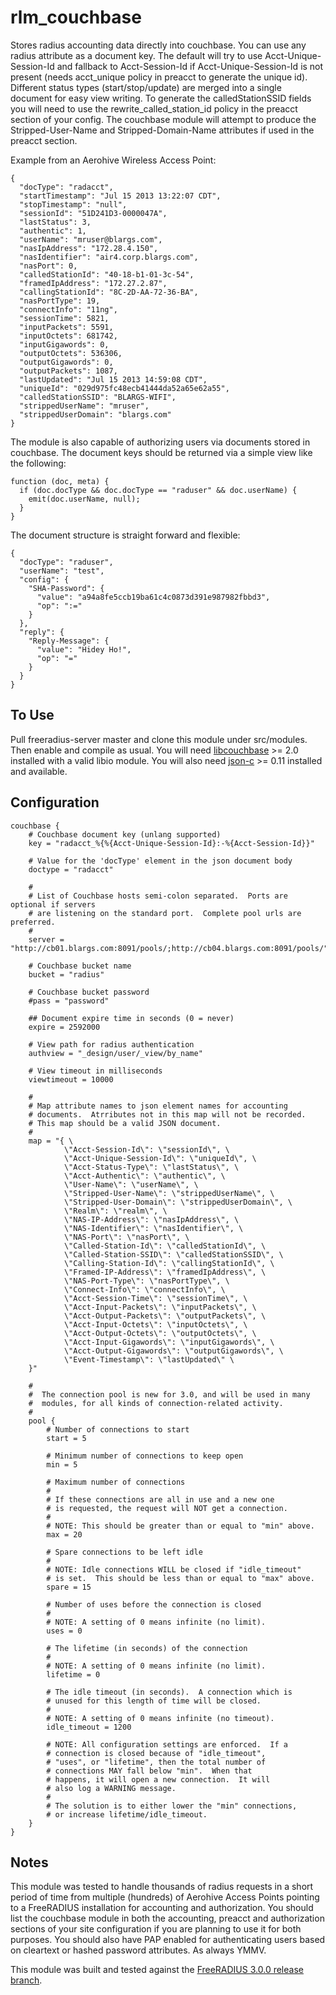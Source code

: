 rlm_couchbase
=============

Stores radius accounting data directly into couchbase. You can use any radius attribute as a document key.  The default will try to use Acct-Unique-Session-Id
and fallback to Acct-Session-Id if Acct-Unique-Session-Id is not present (needs acct_unique policy in preacct to generate the unique id).
Different status types (start/stop/update) are merged into a single document for easy view writing.  To generate the calledStationSSID fields you will need to
use the rewrite_called_station_id policy in the preacct section of your config.  The couchbase module will attempt to produce the Stripped-User-Name and
Stripped-Domain-Name attributes if used in the preacct section.

Example from an Aerohive Wireless Access Point:

    {
      "docType": "radacct",
      "startTimestamp": "Jul 15 2013 13:22:07 CDT",
      "stopTimestamp": "null",
      "sessionId": "51D241D3-0000047A",
      "lastStatus": 3,
      "authentic": 1,
      "userName": "mruser@blargs.com",
      "nasIpAddress": "172.28.4.150",
      "nasIdentifier": "air4.corp.blargs.com",
      "nasPort": 0,
      "calledStationId": "40-18-b1-01-3c-54",
      "framedIpAddress": "172.27.2.87",
      "callingStationId": "8C-2D-AA-72-36-BA",
      "nasPortType": 19,
      "connectInfo": "11ng",
      "sessionTime": 5821,
      "inputPackets": 5591,
      "inputOctets": 681742,
      "inputGigawords": 0,
      "outputOctets": 536306,
      "outputGigawords": 0,
      "outputPackets": 1087,
      "lastUpdated": "Jul 15 2013 14:59:08 CDT",
      "uniqueId": "029d975fc48ecb41444da52a65e62a55",
      "calledStationSSID": "BLARGS-WIFI",
      "strippedUserName": "mruser",
      "strippedUserDomain": "blargs.com"
    }

The module is also capable of authorizing users via documents stored in couchbase.  The document keys should be returned via a simple view like the following:

    function (doc, meta) {
      if (doc.docType && doc.docType == "raduser" && doc.userName) {
        emit(doc.userName, null);
      }
    }

The document structure is straight forward and flexible:

    {
      "docType": "raduser",
      "userName": "test",
      "config": {
        "SHA-Password": {
          "value": "a94a8fe5ccb19ba61c4c0873d391e987982fbbd3",
          "op": ":="
        }
      },
      "reply": {
        "Reply-Message": {
          "value": "Hidey Ho!",
          "op": "="
        }
      }
    }

To Use
------

Pull freeradius-server master and clone this module under src/modules.  Then enable and compile as usual.
You will need [libcouchbase](https://github.com/couchbase/libcouchbase) >= 2.0 installed with a valid libio module.  You will also need [json-c](https://github.com/json-c/json-c) >= 0.11 installed and available.

Configuration
-------------

    couchbase {
        # Couchbase document key (unlang supported)
        key = "radacct_%{%{Acct-Unique-Session-Id}:-%{Acct-Session-Id}}"

        # Value for the 'docType' element in the json document body
        doctype = "radacct"

        #
        # List of Couchbase hosts semi-colon separated.  Ports are optional if servers
        # are listening on the standard port.  Complete pool urls are preferred.
        #
        server = "http://cb01.blargs.com:8091/pools/;http://cb04.blargs.com:8091/pools/"

        # Couchbase bucket name
        bucket = "radius"

        # Couchbase bucket password
        #pass = "password"

        ## Document expire time in seconds (0 = never)
        expire = 2592000

        # View path for radius authentication
        authview = "_design/user/_view/by_name"

        # View timeout in milliseconds
        viewtimeout = 10000

        #
        # Map attribute names to json element names for accounting
        # documents.  Atrributes not in this map will not be recorded.
        # This map should be a valid JSON document.
        #
        map = "{ \
                \"Acct-Session-Id\": \"sessionId\", \
                \"Acct-Unique-Session-Id\": \"uniqueId\", \
                \"Acct-Status-Type\": \"lastStatus\", \
                \"Acct-Authentic\": \"authentic\", \
                \"User-Name\": \"userName\", \
                \"Stripped-User-Name\": \"strippedUserName\", \
                \"Stripped-User-Domain\": \"strippedUserDomain\", \
                \"Realm\": \"realm\", \
                \"NAS-IP-Address\": \"nasIpAddress\", \
                \"NAS-Identifier\": \"nasIdentifier\", \
                \"NAS-Port\": \"nasPort\", \
                \"Called-Station-Id\": \"calledStationId\", \
                \"Called-Station-SSID\": \"calledStationSSID\", \
                \"Calling-Station-Id\": \"callingStationId\", \
                \"Framed-IP-Address\": \"framedIpAddress\", \
                \"NAS-Port-Type\": \"nasPortType\", \
                \"Connect-Info\": \"connectInfo\", \
                \"Acct-Session-Time\": \"sessionTime\", \
                \"Acct-Input-Packets\": \"inputPackets\", \
                \"Acct-Output-Packets\": \"outputPackets\", \
                \"Acct-Input-Octets\": \"inputOctets\", \
                \"Acct-Output-Octets\": \"outputOctets\", \
                \"Acct-Input-Gigawords\": \"inputGigawords\", \
                \"Acct-Output-Gigawords\": \"outputGigawords\", \
                \"Event-Timestamp\": \"lastUpdated\" \
        }"

        #
        #  The connection pool is new for 3.0, and will be used in many
        #  modules, for all kinds of connection-related activity.
        #
        pool {
            # Number of connections to start
            start = 5

            # Minimum number of connections to keep open
            min = 5

            # Maximum number of connections
            #
            # If these connections are all in use and a new one
            # is requested, the request will NOT get a connection.
            #
            # NOTE: This should be greater than or equal to "min" above.
            max = 20

            # Spare connections to be left idle
            #
            # NOTE: Idle connections WILL be closed if "idle_timeout"
            # is set.  This should be less than or equal to "max" above.
            spare = 15

            # Number of uses before the connection is closed
            #
            # NOTE: A setting of 0 means infinite (no limit).
            uses = 0

            # The lifetime (in seconds) of the connection
            #
            # NOTE: A setting of 0 means infinite (no limit).
            lifetime = 0

            # The idle timeout (in seconds).  A connection which is
            # unused for this length of time will be closed.
            #
            # NOTE: A setting of 0 means infinite (no timeout).
            idle_timeout = 1200

            # NOTE: All configuration settings are enforced.  If a
            # connection is closed because of "idle_timeout",
            # "uses", or "lifetime", then the total number of
            # connections MAY fall below "min".  When that
            # happens, it will open a new connection.  It will
            # also log a WARNING message.
            #
            # The solution is to either lower the "min" connections,
            # or increase lifetime/idle_timeout.
        }
    }

Notes
-----

This module was tested to handle thousands of radius requests in a short period of time from multiple (hundreds) of Aerohive Access Points pointing
to a FreeRADIUS installation for accounting and authorization.  You should list the couchbase module in both the accounting, preacct and authorization sections
of your site configuration if you are planning to use it for both purposes.
You should also have PAP enabled for authenticating users based on cleartext or hashed password attributes.
As always YMMV.

This module was built and tested against the [FreeRADIUS 3.0.0 release branch](https://github.com/FreeRADIUS/freeradius-server/tree/release_branch_3.0.0).
